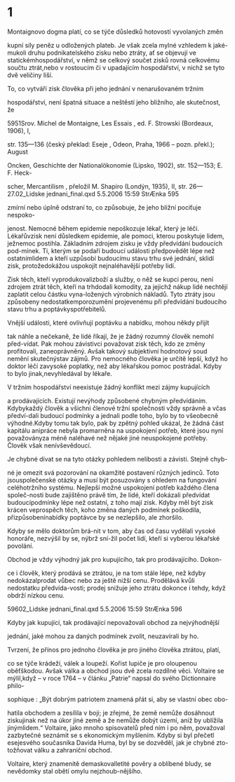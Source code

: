 # 1

Montaignovo dogma platí, co se týče důsledků hotovostí vyvolaných změn

kupní síly peněz u odložených plateb. Je však zcela mylné vzhledem k jaké-mukoli druhu podnikatelského zisku nebo ztráty, ať se objevují ve statickémhospodářství, v němž se celkový součet zisků rovná celkovému součtu ztrát,nebo v rostoucím či v upadajícím hospodářství, v nichž se tyto dvě veličiny liší.

To, co vytváří zisk člověka při jeho jednání v nenarušovaném tržním

hospodářství, není špatná situace a neštěstí jeho bližního, ale skutečnost, že

5951Srov. Michel de Montaigne, Les Essais , ed. F. Strowski (Bordeaux, 1906), I,

str. 135—136 (český překlad: Eseje , Odeon, Praha, 1966 – pozn. překl.); August

Oncken, Geschichte der Nationalökonomie (Lipsko, 1902), str. 152—153; E. F. Heck-

scher, Mercantilism , přeložil M. Shapiro (Londýn, 1935), II, str. 26—27.02_Lidske jednani_final.qxd 5.5.2006 15:59 StrÆnka 595

zmírní nebo úplně odstraní to, co způsobuje, že jeho bližní pociťuje nespoko-

jenost. Nemocné během epidemie nepoškozuje lékař, který je léčí. Lékařůvzisk není důsledkem epidemie, ale pomoci, kterou poskytuje lidem, ježnemoc postihla. Základním zdrojem zisku je vždy předvídání budoucích pod-mínek. Ti, kterým se podaří budoucí události předpovědět lépe než ostatnímlidem a kteří uzpůsobí budoucímu stavu trhu své jednání, sklidí zisk, protožedokážou uspokojit nejnaléhavější potřeby lidí.

Zisk těch, kteří vyprodukovalizboží a služby, o něž se kupci perou, není zdrojem ztrát těch, kteří na trhdodali komodity, za jejichž nákup lidé nechtějí zaplatit celou částku vyna-ložených výrobních nákladů. Tyto ztráty jsou způsobeny nedostatkemporozumění projevenému při předvídání budoucího stavu trhu a poptávkyspotřebitelů.

Vnější události, které ovlivňují poptávku a nabídku, mohou někdy přijít

tak náhle a nečekaně, že lidé říkají, že je žádný rozumný člověk nemohl před-vídat. Pak mohou závistivci považovat zisk těch, kdo ze změny profitovali, zaneoprávněný. Avšak takový subjektivní hodnotový soud nemění skutečnýstav zájmů. Pro nemocného člověka je určitě lepší, když ho doktor léčí zavysoké poplatky, než aby lékařskou pomoc postrádal. Kdyby to bylo jinak,nevyhledával by lékaře.

V tržním hospodářství neexistuje žádný konflikt mezi zájmy kupujících

a prodávajících. Existují nevýhody způsobené chybným předvídáním. Kdybykaždý člověk a všichni členové tržní společnosti vždy správně a včas předví-dali budoucí podmínky a jednali podle toho, bylo by to všeobecně výhodné.Kdyby tomu tak bylo, pak by zpětný pohled ukázal, že žádná část kapitálu anipráce nebyla promarněna na uspokojení potřeb, které jsou nyní považoványza méně naléhavé než nějaké jiné neuspokojené potřeby. Člověk však nenívševědoucí.

Je chybné dívat se na tyto otázky pohledem nelibosti a závisti. Stejně chyb-

né je omezit svá pozorování na okamžité postavení různých jedinců. Toto jsouspolečenské otázky a musí být posuzovány s ohledem na fungování celéhotržního systému. Nejlepší možné uspokojení potřeb každého člena společ-nosti bude zajištěno právě tím, že lidé, kteří dokázali předvídat budoucípodmínky lépe než ostatní, z toho mají zisk. Kdyby měl být zisk krácen veprospěch těch, koho změna daných podmínek poškodila, přizpůsobenínabídky poptávce by se nezlepšilo, ale zhoršilo.

Kdyby se mělo doktorům brá-nit v tom, aby čas od času vydělali vysoké honoráře, nezvýšil by se, nýbrž sní-žil počet lidí, kteří si vyberou lékařské povolání.

Obchod je vždy výhodný jak pro kupujícího, tak pro prodávajícího. Dokon-

ce i člověk, který prodává se ztrátou, je na tom stále lépe, než kdyby nedokázalprodat vůbec nebo za ještě nižší cenu. Prodělává kvůli nedostatku předvída-vosti; prodej snižuje jeho ztrátu dokonce i tehdy, když obdrží nízkou cenu.

59602_Lidske jednani_final.qxd 5.5.2006 15:59 StrÆnka 596

Kdyby jak kupující, tak prodávající nepovažovali obchod za nejvýhodnější

jednání, jaké mohou za daných podmínek zvolit, neuzavírali by ho.

Tvrzení, že přínos pro jednoho člověka je pro jiného člověka ztrátou, platí,

co se týče krádeží, válek a loupeží. Kořist lupiče je pro oloupenou oběťškodou. Avšak válka a obchod jsou dvě zcela rozdílné věci. Voltaire se mýlil,když – v roce 1764 – v článku „Patrie“ napsal do svého Dictionnaire philo-

sophique : „Být dobrým patriotem znamená přát si, aby se vlastní obec obo-

hatila obchodem a zesílila v boji; je zřejmé, že země nemůže dosáhnout ziskujinak než na úkor jiné země a že nemůže dobýt území, aniž by ublížila jinýmlidem.“ Voltaire, jako mnoho spisovatelů před ním i po něm, považoval zazbytečné seznámit se s ekonomickým myšlením. Kdyby si byl přečetl esejesvého současníka Davida Huma, byl by se dozvěděl, jak je chybné zto-tožňovat válku a zahraniční obchod.

Voltaire, který znamenitě demaskovalletité pověry a oblíbené bludy, se nevědomky stal obětí omylu nejzhoub-nějšího.
